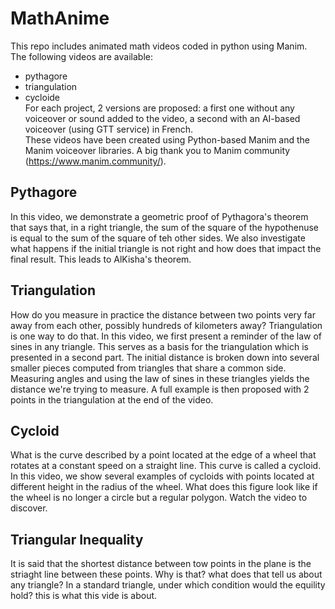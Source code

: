 # MathAnime
This repo includes animated math videos coded in python using Manim.\
The following videos are available:
- pythagore
- triangulation
- cycloide\
For each project, 2 versions are proposed: a first one without any voiceover or sound added to the video, a second with an AI-based voiceover (using GTT service) in French.\
These videos have been created using Python-based Manim and the Manim voiceover libraries. A big thank you to Manim community (https://www.manim.community/).

## Pythagore
In this video, we demonstrate a geometric proof of Pythagora's theorem that says that, in a right triangle, the sum of the square of the hypothenuse is equal to the sum of the square of teh other sides. We also investigate what happens if the initial triangle is not right and how does that impact the final result. This leads to AlKisha's theorem.

## Triangulation
How do you measure in practice the distance between two points very far away from each other, possibly hundreds of kilometers away? Triangulation is one way to do that. In this video, we first present a reminder of the law of sines in any triangle. This serves as a basis for the triangulation which is presented in a second part. The initial distance is broken down into several smaller pieces computed from triangles that share a common side. Measuring angles and using the law of sines in these triangles yields the distance we're trying to measure. A full example is then proposed with 2 points in the triangulation at the end of the video.

## Cycloid
What is the curve described by a point located at the edge of a wheel that rotates at a constant speed on a straight line. This curve is called a cycloid. In this video, we show several examples of cycloids with points located at different height in the radius of the wheel. What does this figure look like if the wheel is no longer a circle but a regular polygon. Watch the video to discover.

## Triangular Inequality
It is said that the shortest distance between tow points in the plane is the striaght line between these points. Why is that? what does that tell us about any triangle? In a standard triangle, under which condition would the equility hold? this is what this vide is about.
